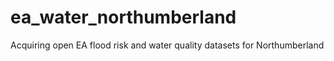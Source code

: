 # ea_water_northumberland
Acquiring open EA flood risk and water quality datasets for Northumberland
